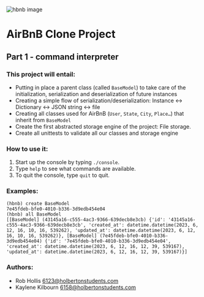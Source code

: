 ![hbnb image](https://www.tabbykatz.com/hbnb.png)

# AirBnB Clone Project

## Part 1 - command interpreter

### This project will entail:

- Putting in place a parent class (called `BaseModel`) to take care of the initialization, serialization and deserialization of future instances
- Creating a simple flow of serialization/deserialization: Instance <-> Dictionary <-> JSON string <-> file
- Creating all classes used for AirBnB (`User`, `State`, `City`, `Place…`) that inherit from `BaseModel`
- Create the first abstracted storage engine of the project: File storage.
- Create all unittests to validate all our classes and storage engine
### How to use it:
1. Start up the console by typing `./console`.
2. Type `help` to see what commands are available.
3. To quit the console, type `quit` to quit.
### Examples:
```
(hbnb) create BaseModel
7e45fdeb-bfe0-4010-b336-3d9edb454e04
(hbnb) all BaseModel
[[BaseModel] (43145a16-c555-4ac3-9366-639decb8e3cb) {'id': '43145a16-c555-4ac3-9366-639decb8e3cb', 'created_at': datetime.datetime(2023, 6, 12, 16, 10, 16, 539262), 'updated_at': datetime.datetime(2023, 6, 12, 16, 10, 16, 539262)}, [BaseModel] (7e45fdeb-bfe0-4010-b336-3d9edb454e04) {'id': '7e45fdeb-bfe0-4010-b336-3d9edb454e04', 'created_at': datetime.datetime(2023, 6, 12, 16, 12, 39, 539167), 'updated_at': datetime.datetime(2023, 6, 12, 16, 12, 39, 539167)}]

```
### Authors:
* Rob Hollis <6123@holbertonstudents.com>
* Kaylene Kilbourn <6158@holbertonstudents.com>
